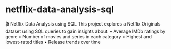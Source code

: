 # netflix-data-analysis-sql
🎬 Netflix Data Analysis using SQL
This project explores a Netflix Originals dataset using SQL queries to gain insights about:
•	Average IMDb ratings by genre
•	Number of movies and series in each category
•	Highest and lowest-rated titles
•	Release trends over time

